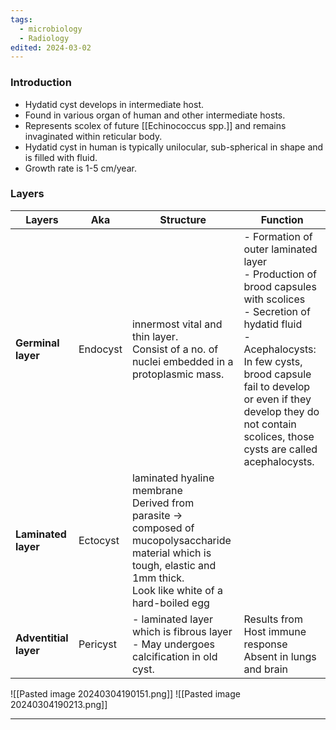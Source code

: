 ```yaml
---
tags:
  - microbiology
  - Radiology
edited: 2024-03-02
---
```

### Introduction  
- Hydatid cyst develops in intermediate host.
- Found in various organ of human and other intermediate hosts.
- Represents scolex of future [[Echinococcus spp.]] and remains invaginated within reticular body.
- Hydatid cyst in human is typically unilocular, sub-spherical in shape and is filled with fluid.
- Growth rate is 1-5 cm/year. 

### Layers 

| Layers                | Aka      | Structure                                                                                                                                                                    | Function                                                                                                                                                                                                                                                                         |
| --------------------- | -------- | ---------------------------------------------------------------------------------------------------------------------------------------------------------------------------- | -------------------------------------------------------------------------------------------------------------------------------------------------------------------------------------------------------------------------------------------------------------------------------- |
| **Germinal layer**    | Endocyst | innermost vital and thin layer.<br>Consist of a no. of nuclei embedded in a protoplasmic mass.                                                                               | - Formation of outer laminated layer<br>- Production of brood capsules with scolices<br>- Secretion of hydatid fluid<br>- Acephalocysts: In few cysts, brood capsule fail to develop or even if they develop they do not contain scolices, those cysts are called acephalocysts. |
| **Laminated layer**   | Ectocyst | laminated hyaline membrane<br>Derived from parasite → composed of mucopolysaccharide material which is tough, elastic and 1mm thick.<br>Look like white of a hard-boiled egg |                                                                                                                                                                                                                                                                                  |
| **Adventitial layer** | Pericyst | - laminated layer which is fibrous layer<br>- May undergoes calcification in old cyst.<br>                                                                                   | Results from Host immune response<br>Absent in lungs and brain                                                                                                                                                                                                                   |

![[Pasted image 20240304190151.png]]
![[Pasted image 20240304190213.png]]

---
